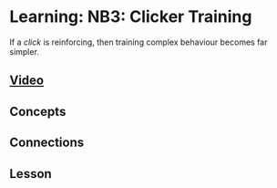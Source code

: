# Learning: NB3: Clicker Training
If a *click* is reinforcing, then training complex behaviour becomes far simpler.

## [Video]()

## Concepts

## Connections

## Lesson

